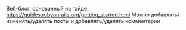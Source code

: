 Веб-блог, основанный на гайде: https://guides.rubyonrails.org/getting_started.html
Можно добавлять/изменять/удалять посты и добавлять/удалять комментарии